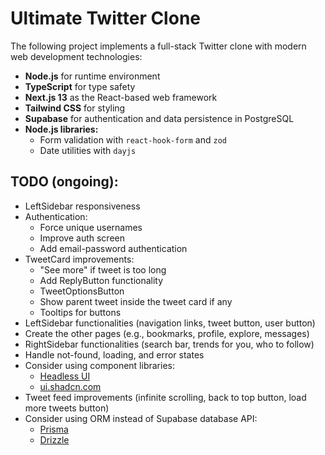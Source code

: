 # Ultimate Twitter Clone

The following project implements a full-stack Twitter clone with modern web development technologies:

- **Node.js** for runtime environment
- **TypeScript** for type safety
- **Next.js 13** as the React-based web framework
- **Tailwind CSS** for styling
- **Supabase** for authentication and data persistence in PostgreSQL
- **Node.js libraries:**
  - Form validation with `react-hook-form` and `zod`
  - Date utilities with `dayjs`

## TODO (ongoing):

- LeftSidebar responsiveness
- Authentication:
  - Force unique usernames
  - Improve auth screen
  - Add email-password authentication
- TweetCard improvements:
  - "See more" if tweet is too long
  - Add ReplyButton functionality
  - TweetOptionsButton
  - Show parent tweet inside the tweet card if any
  - Tooltips for buttons
- LeftSidebar functionalities (navigation links, tweet button, user button)
- Create the other pages (e.g., bookmarks, profile, explore, messages)
- RightSidebar functionalities (search bar, trends for you, who to follow)
- Handle not-found, loading, and error states
- Consider using component libraries:
  - [Headless UI](https://headlessui.com/)
  - [ui.shadcn.com](https://ui.shadcn.com/)
- Tweet feed improvements (infinite scrolling, back to top button, load more tweets button)
- Consider using ORM instead of Supabase database API:
  - [Prisma](https://www.prisma.io/)
  - [Drizzle](https://orm.drizzle.team/)
